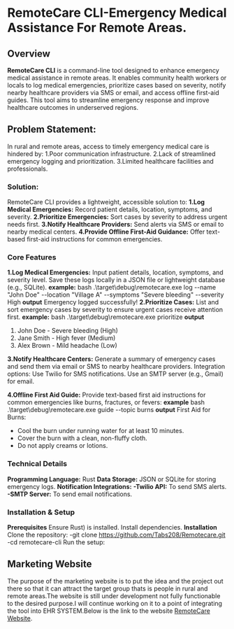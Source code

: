 #  RemoteCare CLI-Emergency Medical Assistance For Remote Areas.
## Overview 
**RemoteCare CLI** is a command-line tool designed to enhance emergency medical assistance in remote areas. It enables community health workers or locals to log medical emergencies, prioritize cases based on severity, notify nearby healthcare providers via SMS or email, and access offline first-aid guides. This tool aims to streamline emergency response and improve healthcare outcomes in underserved regions.
## Problem Statement:
In rural and remote areas, access to timely emergency medical care is hindered by:
1.Poor communication infrastructure.
2.Lack of streamlined emergency logging and prioritization.
3.Limited healthcare facilities and professionals.

### Solution:
RemoteCare CLI provides a lightweight, accessible solution to:
**1.Log Medical Emergencies:** Record patient details, location, symptoms, and severity.
**2.Prioritize Emergencies:** Sort cases by severity to address urgent needs first.
**3.Notify Healthcare Providers:** Send alerts via SMS or email to nearby medical centers.
**4.Provide Offline First-Aid Guidance:** Offer text-based first-aid instructions for common emergencies.

### Core Features
**1.Log Medical Emergencies:**
Input patient details, location, symptoms, and severity level.
Save these logs locally in a JSON file or lightweight database (e.g., SQLite).
**example:**
bash  .\target\debug\remotecare.exe log --name "John Doe" --location "Village A" --symptoms "Severe bleeding" --severity High
**output** Emergency logged successfully!
**2.Prioritize Cases:**
List and sort emergency cases by severity to ensure urgent cases receive attention first.
**example:**
bash .\target\debug\remotecare.exe prioritize
**output**
1. John Doe - Severe bleeding (High)
2. Jane Smith - High fever (Medium)
3. Alex Brown - Mild headache (Low)

**3.Notify Healthcare Centers:**
Generate a summary of emergency cases and send them via email or SMS to nearby healthcare providers.
Integration options:
Use Twilio for SMS notifications.
Use an SMTP server (e.g., Gmail) for email.

**4.Offline First Aid Guide:**
Provide text-based first aid instructions for common emergencies like burns, fractures, or fevers:
**example**
bash .\target\debug\remotecare.exe guide --topic burns
**output**
First Aid for Burns:
- Cool the burn under running water for at least 10 minutes.
- Cover the burn with a clean, non-fluffy cloth.
- Do not apply creams or lotions.

### Technical Details
**Programming Language:** Rust 
**Data Storage:** JSON or SQLite for storing emergency logs.
**Notification Integrations:**
  **-Twilio API:** To send SMS alerts.
  **-SMTP Server:** To send email notifications.

### Installation & Setup
**Prerequisites**
Ensure  Rust) is installed.
Install dependencies.
**Installation**
Clone the repository:
 -git clone https://github.com/Tabs208/Remotecare.git
 -cd remotecare-cli
Run the setup:

## Marketing Website
The purpose of the marketing website is to put the idea and the project out there so that it can attract the target group thats is people in rural and remote areas.The website is still under development not fully functionable to the desired purpose.I will continue working on it to a point of integrating the tool into EHR SYSTEM.Below is the link to the website 
[RemoteCare Website](https://Tabs208.github.io/remotecare-website/).

